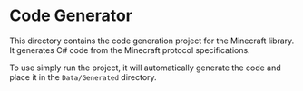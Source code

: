 # Code Generator
This directory contains the code generation project for the Minecraft library. 
It generates C# code from the Minecraft protocol specifications.

To use simply run the project, it will automatically generate the code and place it in the `Data/Generated` directory.
